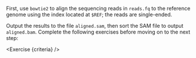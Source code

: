 <script>
/*
	bowtie2 -x $REF -U reads.fq -S aligned.sam; samtools sort -o aligned.bam aligned.sam
*/

import Exercise from "$components/Exercise.svelte";

let criteria = [
{
	name: "File <code>aligned.sam</code> contains reads mapped to the genome using <code>bowtie2</code>",
	checks: [{
		type: "file",
		path: "aligned.sam",
		action: "contents",
		commandExpected: "bowtie2 -x $REF -U reads.fq > /shared/tmp/__dnasecret.sam; samtools view /shared/tmp/__dnasecret.sam",
		commandObserved: "samtools view aligned.sam"
	}]
},
{
	name: "File <code>aligned.bam</code> is a sorted BAM file version of <code>aligned.sam</code>",
	checks: [{
		type: "file",
		path: "aligned.bam",
		action: "contents",
		commandExpected: "samtools sort -o /shared/tmp/__dnasecret.bam aligned.sam; samtools view /shared/tmp/__dnasecret.bam",
		commandObserved: "samtools view aligned.bam",
	}]
}];
</script>

First, use `bowtie2` to align the sequencing reads in `reads.fq` to the reference genome using the index located at `$REF`; the reads are single-ended.

Output the results to the file `aligned.sam`, then sort the SAM file to output `aligned.bam`. Complete the following exercises before moving on to the next step:

<Exercise {criteria} />
